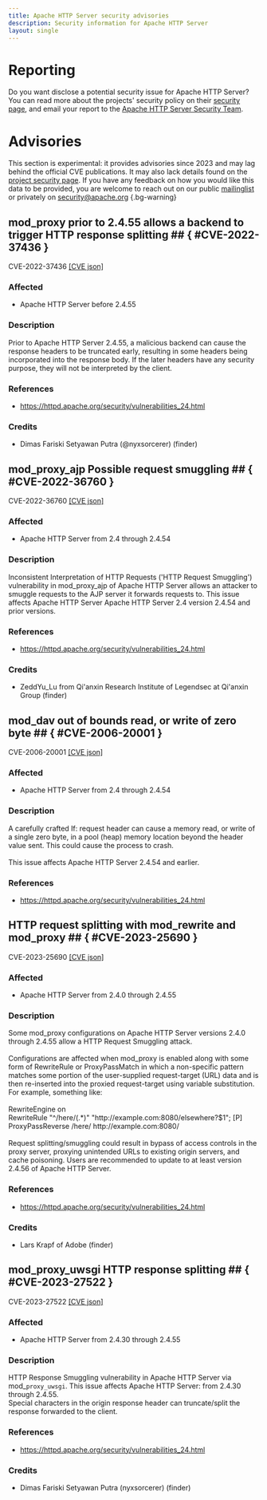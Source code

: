 ```yaml
---
title: Apache HTTP Server security advisories
description: Security information for Apache HTTP Server
layout: single
---
```


# Reporting

Do you want disclose a potential security issue for Apache HTTP Server? You can read more about the projects' security policy on their [security page](https://httpd.apache.org/security_report.html), and email your report to the  [Apache HTTP Server Security Team](mailto:security@httpd.apache.org).

# Advisories

This section is experimental: it provides advisories since 2023 and may lag behind the official CVE publications. It may also lack details found on the [project security page](https://httpd.apache.org/security_report.html). If you have any feedback on how you would like this data to be provided, you are welcome to reach out on our public [mailinglist](/mailinglist) or privately on [security@apache.org](mailto:security@apache.org)
{.bg-warning}

## mod_proxy prior to 2.4.55 allows a backend to trigger HTTP response splitting ## { #CVE-2022-37436 }

CVE-2022-37436 [\[CVE json\]](./CVE-2022-37436.cve.json)

### Affected

* Apache HTTP Server before 2.4.55


### Description

Prior to Apache HTTP Server 2.4.55, a malicious backend can cause the response headers to be truncated early, resulting in some headers being incorporated into the response body. If the later headers have any security purpose, they will not be interpreted by the client.

### References
* https://httpd.apache.org/security/vulnerabilities_24.html


### Credits
* Dimas Fariski Setyawan Putra (@nyxsorcerer) (finder)


## mod_proxy_ajp Possible request smuggling ## { #CVE-2022-36760 }

CVE-2022-36760 [\[CVE json\]](./CVE-2022-36760.cve.json)

### Affected

* Apache HTTP Server from 2.4 through 2.4.54


### Description

Inconsistent Interpretation of HTTP Requests ('HTTP Request Smuggling') vulnerability in mod_proxy_ajp of Apache HTTP Server allows an attacker to smuggle requests to the AJP server it forwards requests to.  This issue affects Apache HTTP Server Apache HTTP Server 2.4 version 2.4.54 and prior versions.

### References
* https://httpd.apache.org/security/vulnerabilities_24.html


### Credits
* ZeddYu_Lu from Qi'anxin Research Institute of Legendsec at Qi'anxin Group (finder)


## mod_dav out of  bounds read, or write of zero byte ## { #CVE-2006-20001 }

CVE-2006-20001 [\[CVE json\]](./CVE-2006-20001.cve.json)

### Affected

* Apache HTTP Server from 2.4 through 2.4.54


### Description

A carefully crafted If: request header can cause a memory read, or write of a single zero byte, in a pool (heap) memory location beyond the header value sent. This could cause the process to crash.<br><br>This issue affects Apache HTTP Server 2.4.54 and earlier.<br>

### References
* https://httpd.apache.org/security/vulnerabilities_24.html


## HTTP request splitting with mod_rewrite and mod_proxy ## { #CVE-2023-25690 }

CVE-2023-25690 [\[CVE json\]](./CVE-2023-25690.cve.json)

### Affected

* Apache HTTP Server from 2.4.0 through 2.4.55


### Description

<div>Some mod_proxy configurations on Apache HTTP Server versions 2.4.0 through 2.4.55 allow a HTTP Request Smuggling attack.</div><div><br></div><div><div>Configurations are affected when mod_proxy is enabled along with some form of RewriteRule
 or ProxyPassMatch in which a non-specific pattern matches
 some portion of the user-supplied request-target (URL) data and is then
 re-inserted into the proxied request-target using variable 
substitution. For example, something like:</div><div><br></div><div>RewriteEngine on<br>RewriteRule "^/here/(.*)" "http://example.com:8080/elsewhere?$1"; [P]<br>ProxyPassReverse /here/ http://example.com:8080/</div><br>Request splitting/smuggling could result in bypass of access controls in the proxy server, proxying unintended URLs to existing origin servers, and cache poisoning. Users are recommended to update to at least version 2.4.56 of Apache HTTP Server.<br></div>

### References
* https://httpd.apache.org/security/vulnerabilities_24.html


### Credits
* Lars Krapf of Adobe (finder)


## mod_proxy_uwsgi HTTP response splitting ## { #CVE-2023-27522 }

CVE-2023-27522 [\[CVE json\]](./CVE-2023-27522.cve.json)

### Affected

* Apache HTTP Server from 2.4.30 through 2.4.55


### Description

<div>HTTP Response Smuggling vulnerability in Apache HTTP Server via mod_<code>proxy_uwsgi</code>. This issue affects Apache HTTP Server: from 2.4.30 through 2.4.55.</div><div>Special characters in the origin response header can truncate/split the response forwarded to the client.<br></div>

### References
* https://httpd.apache.org/security/vulnerabilities_24.html


### Credits
* Dimas Fariski Setyawan Putra (nyxsorcerer) (finder)
